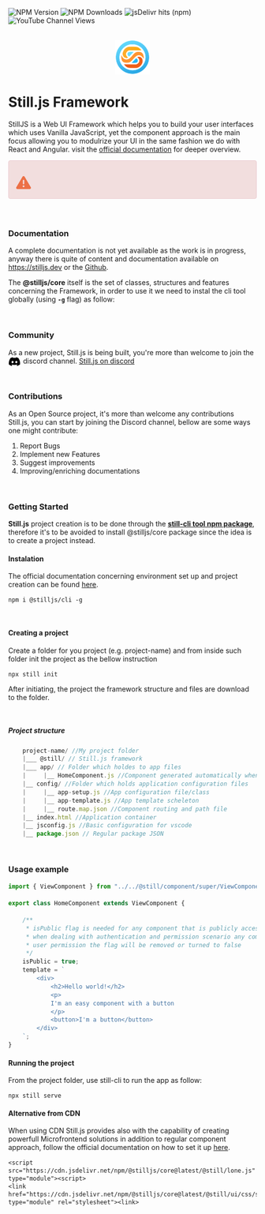 ![NPM Version](https://img.shields.io/npm/v/%40stilljs%2Fcore)
![NPM Downloads](https://img.shields.io/npm/d18m/%40stilljs%2Fcore)
![jsDelivr hits (npm)](https://img.shields.io/jsdelivr/npm/hy/%40stilljs%2Fcore)
![YouTube Channel Views](https://img.shields.io/youtube/channel/views/UC1uLPIxSD62bQFGFiBouHRA)

<br>

<div style="display:flex; justify-content: center">
    <img src="@still/img/logo-no-bg.png" style="width: 5em;"/>
</div>

# Still.js Framework

StillJS is a Web UI Framework which helps you to build your user interfaces which uses Vanilla JavaScript, yet the component approach is the main focus allowing you to modulrize your UI in the same fashion we do with React and Angular. visit the <a href="https://stilljs.dev">official documentation</a> for deeper overview.

<div style="padding: 15px; padding-bottom:0px; display:flex; border: 1px solid transparent; border-color: transparent; margin-bottom: 20px; border-radius: 4px; color: #a94442; background-color: #f2dede; border-color: #ebccd1;">

<svg style="width:30px; padding-right:10px" xmlns="http://www.w3.org/2000/svg" viewBox="0 0 512 512"><!--!Font Awesome Free 6.7.2 by @fontawesome - https://fontawesome.com License - https://fontawesome.com/license/free Copyright 2025 Fonticons, Inc.--><path fill="#ec7046" d="M256 32c14.2 0 27.3 7.5 34.5 19.8l216 368c7.3 12.4 7.3 27.7 .2 40.1S486.3 480 472 480L40 480c-14.3 0-27.6-7.7-34.7-20.1s-7-27.8 .2-40.1l216-368C228.7 39.5 241.8 32 256 32zm0 128c-13.3 0-24 10.7-24 24l0 112c0 13.3 10.7 24 24 24s24-10.7 24-24l0-112c0-13.3-10.7-24-24-24zm32 224a32 32 0 1 0 -64 0 32 32 0 1 0 64 0z"/></svg>

</div>
<br>

### Documentation
A complete documentation is not yet available as the work is in progress, anyway there is quite of content and documentation available on <a href="https://stilljs.dev" target="_blank">https://stilljs.dev</a> or the <a href="https://still-js.github.io/stilljs-site/" target="_blank">Github</a>.

The <b>@stilljs/core</b> itself is the set of classes, structures and features concerning the Framework, in order to use it we need to instal the cli tool globally (using <b>`-g`</b> flag) as follow:

<br>

### Community
As a new project, Still.js is being built, you're more than welcome to join the discord channel.
<a href="https://discord.gg/fUVJRTmQ9f">
<svg xmlns="http://www.w3.org/2000/svg" width="25" style="float: left; padding-right: 5px;" viewBox="0 0 640 512"><!--!Font Awesome Free 6.7.2 by @fontawesome - https://fontawesome.com License - https://fontawesome.com/license/free Copyright 2025 Fonticons, Inc.--><path d="M524.5 69.8a1.5 1.5 0 0 0 -.8-.7A485.1 485.1 0 0 0 404.1 32a1.8 1.8 0 0 0 -1.9 .9 337.5 337.5 0 0 0 -14.9 30.6 447.8 447.8 0 0 0 -134.4 0 309.5 309.5 0 0 0 -15.1-30.6 1.9 1.9 0 0 0 -1.9-.9A483.7 483.7 0 0 0 116.1 69.1a1.7 1.7 0 0 0 -.8 .7C39.1 183.7 18.2 294.7 28.4 404.4a2 2 0 0 0 .8 1.4A487.7 487.7 0 0 0 176 479.9a1.9 1.9 0 0 0 2.1-.7A348.2 348.2 0 0 0 208.1 430.4a1.9 1.9 0 0 0 -1-2.6 321.2 321.2 0 0 1 -45.9-21.9 1.9 1.9 0 0 1 -.2-3.1c3.1-2.3 6.2-4.7 9.1-7.1a1.8 1.8 0 0 1 1.9-.3c96.2 43.9 200.4 43.9 295.5 0a1.8 1.8 0 0 1 1.9 .2c2.9 2.4 6 4.9 9.1 7.2a1.9 1.9 0 0 1 -.2 3.1 301.4 301.4 0 0 1 -45.9 21.8 1.9 1.9 0 0 0 -1 2.6 391.1 391.1 0 0 0 30 48.8 1.9 1.9 0 0 0 2.1 .7A486 486 0 0 0 610.7 405.7a1.9 1.9 0 0 0 .8-1.4C623.7 277.6 590.9 167.5 524.5 69.8zM222.5 337.6c-29 0-52.8-26.6-52.8-59.2S193.1 219.1 222.5 219.1c29.7 0 53.3 26.8 52.8 59.2C275.3 311 251.9 337.6 222.5 337.6zm195.4 0c-29 0-52.8-26.6-52.8-59.2S388.4 219.1 417.9 219.1c29.7 0 53.3 26.8 52.8 59.2C470.7 311 447.5 337.6 417.9 337.6z"/></svg> Still.js on discord
</a>

<br>

### Contributions
As an Open Source project, it's more than welcome any contributions Still.js, you can start by joining the Discord channel, bellow are some ways one might contribute:

1. Report Bugs
2. Implement new Features
3. Suggest improvements
4. Improving/enriching documentations

<br>

### Getting Started

<b>Still.js</b> project creation is to be done through the <b><a href="https://www.npmjs.com/package/@stilljs/cli" target="_blank">still-cli tool npm package</a></b>, therefore it's to be avoided to install @stilljs/core package since the idea is to create a project instead.


#### Instalation

The official documentation concerning environment set up and project creation can be found <a href="https://still-js.github.io/stilljs-site/installation-and-running/" target="_blank">here</a>.

```
npm i @stilljs/cli -g
```

<br>

#### Creating a project
Create a folder for you project (e.g. project-name) and from inside such folder init the project as the bellow instruction
```
npx still init
```

After initiating, the project the framework structure and files are download to the folder.

<br>

##### Project structure
```js
    project-name/ //My project folder
    |___ @still/ // Still.js framework
    |___ app/ // Folder which holdes to app files
    |     |__ HomeComponent.js //Component generated automatically when creating project
    |__ config/ //Folder which holds application configuration files
    |     |__ app-setup.js //App configuration file/class
    |     |__ app-template.js //App template scheleton
    |     |__ route.map.json //Component routing and path file
    |__ index.html //Application container
    |__ jsconfig.js //Basic configuration for vscode
    |__ package.json // Regular package JSON

```

<br>

### Usage example
```js
import { ViewComponent } from "../../@still/component/super/ViewComponent.js";

export class HomeComponent extends ViewComponent {

    /** 
     * isPublic flag is needed for any component that is publicly accessible, therefore, 
     * when dealing with authentication and permission scenario any component requiring
     * user permission the flag will be removed or turned to false
     */
    isPublic = true;
    template = `
        <div>
            <h2>Hello world!</h2>
            <p>
            I'm an easy component with a button
            </p>
            <button>I'm a button</button>
        </div>
    `;
}
```

#### Running the project

From the project folder, use still-cli to run the app as follow:
```
npx still serve
```


#### Alternative from CDN

When using CDN Still.js provides also with the capability of creating powerfull Microfrontend solutions in addition to regular component approach, follow the official documentation on how to set it up <a href="https://still-js.github.io/stilljs-site/installation-and-running-cdn/" target="_blank">here</a>.

```
<script src="https://cdn.jsdelivr.net/npm/@stilljs/core@latest/@still/lone.js" type="module"><script>
<link href="https://cdn.jsdelivr.net/npm/@stilljs/core@latest/@still/ui/css/still.css" type="module" rel="stylesheet"><link>
```

<br>
<br>
